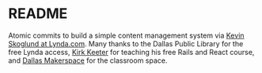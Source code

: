 # README

Atomic commits to build a simple content management system via [Kevin Skoglund at Lynda.com](https://www.lynda.com/Ruby-Rails-tutorials/Ruby-Rails-5-Essential-Training/500551-2.html). Many thanks to the Dallas Public Library for the free Lynda access, [Kirk Keeter](https://www.linkedin.com/in/kirk-keeter-8943b6/) for teaching his free Rails and React course, and [Dallas Makerspace](https://dallasmakerspace.org/) for the classroom space.
